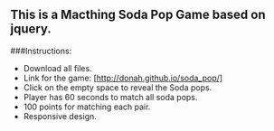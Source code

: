 ## This is a Macthing Soda Pop Game based on jquery.

###Instructions:
* Download all files.
* Link for the game: [http://donah.github.io/soda_pop/]
* Click on the empty space to reveal the Soda pops.
* Player has 60 seconds to match all soda pops.
* 100 points for matching each pair.
* Responsive design.

